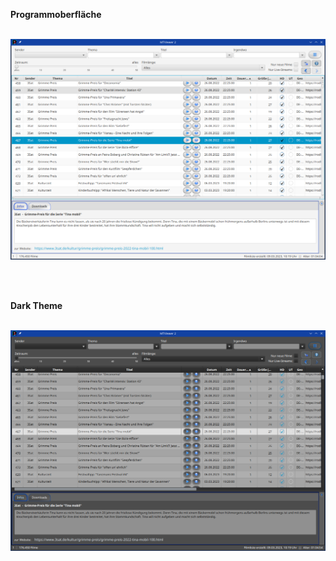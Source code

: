 
**Programmoberfläche**
<br />
<br />

![Programmoberfläche](gui.png)

<br />
<br />

**Dark Theme**
<br />
<br />

![Dark Theme](darktheme.png)

